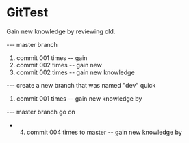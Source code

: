 # GitTest
Gain new knowledge by reviewing old.

--- master branch

1. commit 001 times -- gain
2. commit 002 times -- gain new
3. commit 002 times -- gain new knowledge 

--- create a new branch that was named "dev" quick

1. commit 001 times -- gain new knowledge by 

--- master branch go on

* 4. commit 004 times to master -- gain new knowledge by